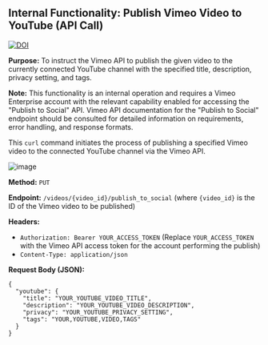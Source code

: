 ## Internal Functionality: Publish Vimeo Video to YouTube (API Call)

[![DOI](https://zenodo.org/badge/DOI/10.5281/zenodo.15401709.svg)](https://doi.org/10.5281/zenodo.15401709)

**Purpose:** To instruct the Vimeo API to publish the given video to the currently connected YouTube channel with the specified title, description, privacy setting, and tags.

**Note:** This functionality is an internal operation and requires a Vimeo Enterprise account with the relevant capability enabled for accessing the "Publish to Social" API. Vimeo API documentation for the "Publish to Social" endpoint should be consulted for detailed information on requirements, error handling, and response formats.

This `curl` command initiates the process of publishing a specified Vimeo video to the connected YouTube channel via the Vimeo API.

![image](https://github.com/user-attachments/assets/afef1eaf-1fbd-4315-bbbf-ce88b8342d13)


**Method:** `PUT`

**Endpoint:** `/videos/{video_id}/publish_to_social` (where `{video_id}` is the ID of the Vimeo video to be published)

**Headers:**
- `Authorization: Bearer YOUR_ACCESS_TOKEN` (Replace `YOUR_ACCESS_TOKEN` with the Vimeo API access token for the account performing the publish)
- `Content-Type: application/json`

**Request Body (JSON):**
~~~```json
{
  "youtube": {
    "title": "YOUR_YOUTUBE_VIDEO_TITLE",
    "description": "YOUR_YOUTUBE_VIDEO_DESCRIPTION",
    "privacy": "YOUR_YOUTUBE_PRIVACY_SETTING",
    "tags": "YOUR,YOUTUBE,VIDEO,TAGS"
  }
}
~~~

